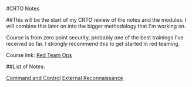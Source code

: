 #CRTO Notes

##This will be the start of my CRTO review of the notes and the modules. I will combine this later on into the bigger methodology that I'm working on.

Course is from zero point security, probably one of the best trainings I've received so far. I strongly recommend this to get started in red teaming. 

Course link: [Red Team Ops](https://training.zeropointsecurity.co.uk/courses/red-team-ops)

##List of Notes:

[Command and Control](command_and_control.md)
[External Reconnaissance](external_recon.md)
